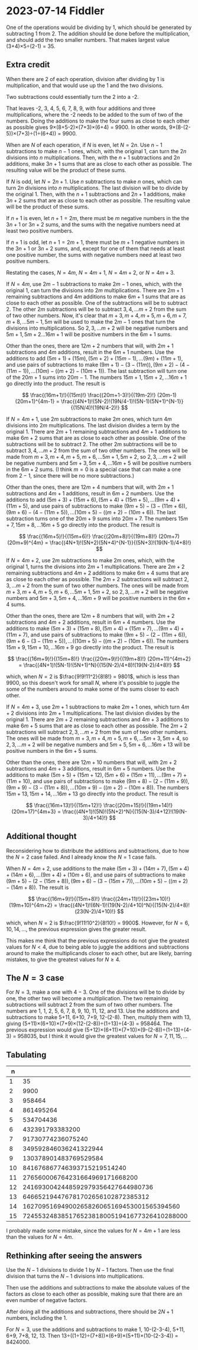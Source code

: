 2023-07-14 Fiddler
==================
One of the operations would be dividing by 1, which should be generated by
subtracting 1 from 2.  The addition should be done before the multiplication,
and should add the two smaller numbers.  That makes largest value
(3+4)×5÷(2-1) = 35.

Extra credit
------------
When there are 2 of each operation, division after dividing by 1 is
multiplication, and that would use up the 1 and the two divisions.

Two subtractions could essentially turn the 2 into a -2.

That leaves -2, 3, 4, 5, 6, 7, 8, 9, with four additions and three
multiplications, where the -2 needs to be added to the sum of two of the
numbers.  Doing the additions to make the four sums as close to each other
as possible gives 9×(8+5-2)×(7+3)×(6+4) = 9900.  In other words,
9×(8-(2-5))×(7+3)÷(1÷(6+4)) = 9900.

When are $N$ of each operation, if $N$ is even, let $N = 2n$.  Use $n-1$
subtractions to make $n-1$ ones, which, with the original 1, can turn the
$2n$ divisions into $n$ multiplications.  Then, with the $n+1$ subtractions
and $2n$ additions, make $3n+1$ sums that are as close to each other as
possible.  The resulting value will be the product of these sums.

If $N$ is odd, let $N = 2n+1$.  Use $n$ subtractions to make $n$ ones, which
can turn $2n$ divisions into $n$ multiplications.  The last division will be
to divide by the original 1.  Then, with the $n+1$ subtractions and $2n+1$
additions, make $3n+2$ sums that are as close to each other as possible.
The resulting value will be the product of these sums.

If $n+1$ is even, let $n+1 = 2m$, there must be $m$ negative numbers in the
the $3n+1$ or $3n+2$ sums, and the sums with the negative numbers need at
least two positive numbers.

If $n+1$ is odd, let $n+1 = 2m+1$, there must be $m+1$ negative numbers in
the $3n+1$ or $3n+2$ sums, and, except for one of them that needs at least
one positive number, the sums with negative numbers need at least two
positive numbers.

Restating the cases, $N = 4m$, $N = 4m+1$, $N = 4m+2$, or $N = 4m+3$.

If $N = 4m$, use $2m-1$ subtractions to make $2m-1$ ones, which, with the
original 1, can turn the divisions into $2m$ multiplications.  There are
$2m+1$ remaining subtractions and $4m$ additions to make $6m+1$ sums that
are as close to each other as possible.  One of the subtractions will be
to subtract 2.  The other $2m$ subtractions will be to subtract
$3, 4, \ldots m+2$ from the sum of two other numbers.  Now, it's clear that
$m+3, m+4, m+5, m+6, m+7, m+8, \ldots 5m-1, 5m$ will be used to make the
$2m-1$ ones that turn the divisions into multiplications.  So
$2, 3, \ldots m+2$ will be negative numbers and
$5m+1, 5m+2 \ldots 16m+1$ will be positive numbers in the $6m+1$ sums.

Other than the ones, there are $12m+2$ numbers that will, with $2m+1$
subtractions and $4m$ additions, result in the $6m+1$ numbers.  Use the
additions to add $(5m+1) + (15m), (5m+2) + (15m-1), \ldots (9m) + (11m+1)$,
and use pairs of subtractions to make
$(9m+1) - (3 - (11m)), (9m+2) - (4 - (11m-1)), \ldots (10m) - ((m+2) - (10m+1))$.  The last subtraction will turn one of the $20m+1$ sums into $20m-1$.
The numbers $15m+1, 15m+2, \ldots 16m+1$ go directly into the product.
The result is

$$
  \frac{(16m+1)!}{(15m)!} \frac{(20m+1-3)!}{(19m-2)!} (20m-1)(20m+1)^{4m-1}
 = \frac{(4N+1)!(5N-2)!(19N/4-1)!(5N-1)(5N+1)^{N-1}}{(15N/4)!(19N/4-2)!}
$$

If $N = 4m+1$, use $2m$ subtractions to make $2m$ ones, which turn $4m$
divisions into $2m$ multiplications.  The last division divides a term by
the original 1.  There are $2m+1$ remaining subtractions and $4m+1$ additions
to make $6m+2$ sums that are as close to each other as possible.  One of the
subtractions will be to subtract 2.  The other $2m$ subtractions will be to
subtract $3, 4, \ldots m+2$ from the sum of two other numbers.  The
ones will be made from $m+3, m+4, m+5, m+6, \ldots 5m+1, 5m+2$, so
$2, 3, \ldots m+2$ will be negative numbers and $5m+3, 5m+4, \ldots 16m+5$
will be positive numbers in the $6m+2$ sums.  (I think $m=0$ is a special
case that can make a one from $2-1$, since there will be no more subtractions.)

Other than the ones, there are $12m+4$ numbers that will, with $2m+1$
subtractions and $4m+1$ additions, result in $6m+2$ numbers.  Use the additions
to add $(5m+3)+(15m+6), (5m+4)+(15m+5), \ldots (9m+4)+(11m+5)$, and use pairs
of subtractions to make
$(9m+5)-(3-(11m+6)), (9m+6)-(4-(11m+5)), \ldots (10m+5)-((m+2)-(10m+6))$.
The last subtraction turns one of the $20m+9$ sums into $20m+7$.  The
numbers $15m+7, 15m+8, \ldots 16m+5$ go directly into the product.
The result is

$$
  \frac{(16m+5)!}{(15m+6)!} \frac{(20m+8)!}{(19m+8)!} (20m+7)(20m+9)^{4m}
 = \frac{(4N+1)!(5N+2)(5N+4)^{N-1}}{(5N+3)!(19(N-1)/4+8)!}
$$

If $N = 4m+2$, use $2m$ subtractions to make $2m$ ones, which, with the
original 1, turns the divisions into $2m+1$ multiplications.  There are
$2m+2$ remaining subtractions and $4m+2$ additions to make $6m+4$ sums
that are as close to each other as possible.  The $2m+2$ subtractions will
subtract $2, 3, \ldots m+2$ from the sum of two other numbers.  The ones
will be made from $m+3, m+4, m+5, m+6, \ldots 5m+1, 5m+2$, so
$2, 3, \ldots m+2$ will be negative numbers and $5m+3, 5m+4, \ldots 16m+9$
will be positive numbers in the $6m+4$ sums.

Other than the ones, there are $12m+8$ numbers that will, with $2m+2$
subtractions and $4m+2$ additions, result in $6m+4$ numbers.  Use the additions
to make $(5m+3)+(15m+8), (5m+4)+(15m+7), \ldots (9m+4)+(11m+7)$, and use pairs
of subtractions to make
$(9m+5)-(2-(11m+6)), (9m+6-(3-(11m+5)), \ldots ((10m+5)-((m+2)-(10m+6))$.
The numbers $15m+9, 15m+10, \ldots 16m+9$ go directly into the product.
The result is

$$
  \frac{(16m+9)!}{(15m+8)!} \frac{(20m+9)!}{(19m+8)!} (20m+11)^{4m+2}
 = \frac{(4N+1)!(5N-1)!(5N+1)^N}{(15(N-2)/4+8)!(19(N-2)/4+8)!}
$$

which, when $N = 2$ is $\frac{9!9!11^2}{8!8!} = 9801$, which is less than
9900, so this doesn't work for small $N$, where it's possible to juggle the
some of the numbers around to make some of the sums closer to each other.

If $N = 4m+3$, use $2m+1$ subtractions to make $2m+1$ ones, which turn
$4m+2$ divisions into $2m+1$ multiplications.  The last division divides by
the original 1.  There are $2m+2$ remaining subtractions and $4m+3$ additions
to make $6m+5$ sums that are as close to each other as possible.  The
$2m+2$ subtractions will subtract $2, 3, \ldots m+2$ from the sum of two
other numbers.  The ones will be made from
$m+3, m+4, m+5, m+6, \ldots 5m+3, 5m+4$, so
$2, 3, \ldots m+2$ will be negative numbers and $5m+5, 5m+6, \ldots 16m+13$
will be positive numbers in the $6m+5$ sums.

Other than the ones, there are $12m+10$ numbers that will, with $2m+2$
subtractions and $4m+3$ additions, result in $6m+5$ numbers.  Use the additions
to make $(5m+5)+(15m+12), (5m+6)+(15m+11), \ldots (9m+7)+(11m+10)$, and use
pairs of subtractions to make
$(9m+8)-(2-(11m+9)), (9m+9)-(3-(11m+8)), \ldots (10m+9)-((m+2)-(10m+8))$.
The numbers $15m+13, 15m+14, \ldots 16m+13$ go directly into the product.
The result is

$$
  \frac{(16m+13)!}{(15m+12)!} \frac{(20m+15)!}{(19m+14)!} (20m+17)^{4m+3}
 = \frac{(4N+1)!(5N)!(5N+2)^N}{(15(N-3)/4+12)!(19(N-3)/4+14)!}
$$

Additional thought
------------------
Reconsidering how to distribute the additions and subtractions, due to
how the $N = 2$ case failed.  And I already know the $N = 1$ case fails.

When $N = 4m+2$, use additions to the make
$(5m+3)+(14m+7), (5m+4)+(14m+6), \ldots (9m+4)+(10m+6)$, and use pairs of
subtractions to make
$(9m+5)-(2-(15m+8)), (9m+6)-(3-(15m+7)), \ldots (10m+5)-((m+2)-(14m+8))$.
The result is

$$
  \frac{(16m+9)!}{(15m+8)!} \frac{(24m+11)!}{(23m+10)!} (19m+10)^{4m+2}
 = \frac{(4N+1)!(6N-1)!(19(N-2)/4+10)^N}{(15(N-2)/4+8)!(23(N-2)/4+10)!}
$$

which, when $N=2$ is $\frac{9!11!10^2}{8!10!} = 9900$.  However, for
$N = 6, 10, 14, \ldots$, the previous expression gives the greater result.

This makes me think that the previous expressions do not give the greatest
values for $N < 4$, due to being able to juggle the additions and subtractions
around to make the multiplicands closer to each other, but are likely,
barring mistakes, to give the greatest values for $N \ge 4$.

The $N = 3$ case
----------------
For $N = 3$, make a one with $4-3$.  One of the divisions will be to divide
by one, the other two will become a multiplication.  The two remaining
subtractions will subtract 2 from the sum of two other numbers.  The numbers
are 1, 1, 2, 5, 6, 7, 8, 9, 10, 11, 12, and 13.  Use the additions and
subtractions to make 5+11, 6+10, 7+9, 12-(2-8).  Then, multiply them with
13, giving (5+11)×(6+10)×(7+9)×(12-(2-8))÷(1÷13)÷(4-3) = 958464.  The
previous expression would give
(5+12)×(6+11)×(7+10)×(9-(2-8))÷(1÷13)÷(4-3) = 958035, but I think it would
give the greatest values for $N = 7, 11, 15, \ldots$

Tabulating
----------

|n||
|-|-|
|1|35|
|2|9900|
|3|958464|
|4|861495264|
|5|534704436|
|6|432391793383200|
|7|91730774236075240|
|8|349592846036241322944|
|9|130378901483769529584|
|10|841676867746393715219514240|
|11|276560006764231664969171668200|
|12|2416930042448592979356427644980736|
|13|646652194476781702656102872385312|
|14|16270951694900265826065169453001565394560|
|15|7245532483851765238180051941677326410288000|

I probably made some mistake, since the values for $N = 4m + 1$ are less than
the values for $N = 4m$.

Rethinking after seeing the answers
-----------------------------------
Use the $N-1$ divisions to divide 1 by $N-1$ factors.  Then use the final
division that turns the $N-1$ divisions into multiplications.

Then use the additions and subtractions to make the absolute values
of the factors as close to each other as possible, making sure that there are
an even number of negative factors.

After doing all the additions and subtractions, there should be $2N+1$ numbers,
including the 1.

For $N=3$, use the additions and subtractions to make
1, 10-(2-3-4), 5+11, 6+9, 7+8, 12, 13.
Then 13÷((1÷12)÷(7+8))×(6+9)×(5+11)×(10-(2-3-4)) = 8424000.
